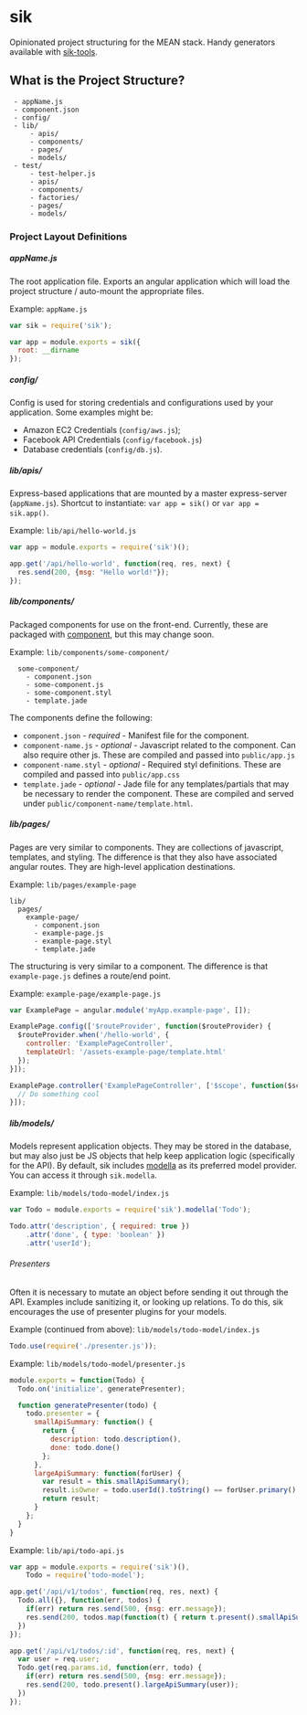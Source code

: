 sik
===

Opinionated project structuring for the MEAN stack. Handy generators available
with [sik-tools](http://github.com/rschmukler/sik-tools).


## What is the Project Structure?

```
 - appName.js
 - component.json
 - config/
 - lib/
     - apis/
     - components/
     - pages/
     - models/
 - test/
     - test-helper.js
     - apis/
     - components/
     - factories/
     - pages/
     - models/
```

### Project Layout Definitions

##### appName.js

The root application file. Exports an angular application which will load the
project structure / auto-mount the appropriate files.

Example: `appName.js`

```js
var sik = require('sik');

var app = module.exports = sik({
  root: __dirname
});
```

##### config/

Config is used for storing credentials and configurations used by your
application. Some examples might be:

- Amazon EC2 Credentials (`config/aws.js`);
- Facebook API Credentials (`config/facebook.js`)
- Database credentials (`config/db.js`).



##### lib/apis/

Express-based applications that are mounted by a master express-server
(`appName.js`). Shortcut to instantiate: `var app = sik()` or `var app = sik.app()`.

Example: `lib/api/hello-world.js`

```js
var app = module.exports = require('sik')();

app.get('/api/hello-world', function(req, res, next) {
  res.send(200, {msg: "Hello world!"});
});
```

##### lib/components/

Packaged components for use on the front-end. Currently, these are packaged with
[component](http://github.com/component/component), but this may change soon.

Example: `lib/components/some-component/`

```
  some-component/
    - component.json
    - some-component.js
    - some-component.styl
    - template.jade

```


The components define the following:

- `component.json` - *required* - Manifest file for the component.
- `component-name.js` - *optional* - Javascript related to the component. Can
  also require other js. These are compiled and passed into `public/app.js`
- `component-name.styl` - *optional* - Required styl definitions. These are
  compiled and passed into `public/app.css`
- `template.jade` - *optional* - Jade file for any templates/partials that may
  be necessary to render the component. These are compiled and served under
  `public/component-name/template.html`.

##### lib/pages/

Pages are very similar to components. They are collections of javascript,
templates, and styling. The difference is that they also have associated angular routes. 
They are high-level application destinations.

Example: `lib/pages/example-page`

```
lib/
  pages/
    example-page/
      - component.json
      - example-page.js
      - example-page.styl
      - template.jade
```

The structuring is very similar to a component. The difference is that
`example-page.js` defines a route/end point.

Example: `example-page/example-page.js`

```js
var ExamplePage = angular.module('myApp.example-page', []);

ExamplePage.config(['$routeProvider', function($routeProvider) {
  $routeProvider.when('/hello-world', {
    controller: 'ExamplePageController',
    templateUrl: '/assets-example-page/template.html'
  });
}]);

ExamplePage.controller('ExamplePageController', ['$scope', function($scope) {
  // Do something cool
}]);
```

##### lib/models/

Models represent application objects. They may be stored in the database, but
may also just be JS objects that help keep application logic (specifically for
the API). By default, sik includes [modella](http://github.com/modella/modella)
as its preferred model provider. You can access it through `sik.modella`.

Example: `lib/models/todo-model/index.js`

```js
var Todo = module.exports = require('sik').modella('Todo');

Todo.attr('description', { required: true })
    .attr('done', { type: 'boolean' })
    .attr('userId');
```


###### Presenters

Often it is necessary to mutate an object before sending it out through the API.
Examples include sanitizing it, or looking up relations. To do this, sik
encourages the use of presenter plugins for your models.

Example (continued from above): `lib/models/todo-model/index.js`

```js
Todo.use(require('./presenter.js'));
```

Example: `lib/models/todo-model/presenter.js`

```js
module.exports = function(Todo) {
  Todo.on('initialize', generatePresenter);

  function generatePresenter(todo) {
    todo.presenter = {
      smallApiSummary: function() {
        return { 
          description: todo.description(),
          done: todo.done()
        };
      },
      largeApiSummary: function(forUser) {
        var result = this.smallApiSummary();
        result.isOwner = todo.userId().toString() == forUser.primary().toString();
        return result;
      }
    };
  }
}
```

Example: `lib/api/todo-api.js`

```js
var app = module.exports = require('sik')(),
    Todo = require('todo-model');

app.get('/api/v1/todos', function(req, res, next) {
  Todo.all({}, function(err, todos) {
    if(err) return res.send(500, {msg: err.message});
    res.send(200, todos.map(function(t) { return t.present().smallApiSummary(); }));
  })
});

app.get('/api/v1/todos/:id', function(req, res, next) {
  var user = req.user;
  Todo.get(req.params.id, function(err, todo) {
    if(err) return res.send(500, {msg: err.message});
    res.send(200, todo.present().largeApiSummary(user));
  })
});
```
